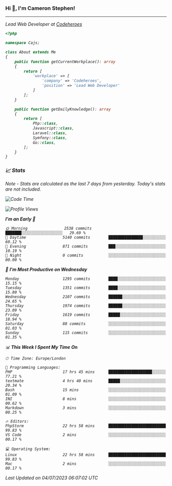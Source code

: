 ### Hi 👋, I'm Cameron Stephen!
<hr>
<p><em>Lead Web Developer at <a href="https://codeheroes.co.uk">Codeheroes</a></p>


```php
<?php

namespace Cajs;

class About extends Me
{
    public function getCurrentWorkplace(): array
    {
        return [
            'workplace' => [
                'company' => 'Codeheroes',
                'position' => 'Lead Web Developer'
            ]
        ];
    }

    public function getDailyKnowledge(): array
    {
        return [
            Php::class,
            Javascript::class,
            Laravel::class,
            Symfony::class,
            Go::class,
        ];
    }
}
```

### 📈 Stats
<p><em>Note - Stats are calculated as the last 7 days from yesterday. Today's stats are not included.</em></p>


<!--START_SECTION:waka-->
![Code Time](http://img.shields.io/badge/Code%20Time-3%2C439%20hrs%2014%20mins-blue)

![Profile Views](http://img.shields.io/badge/Profile%20Views-0-blue)

**I'm an Early 🐤** 

```text
🌞 Morning                2538 commits        ███████░░░░░░░░░░░░░░░░░░   29.69 % 
🌆 Daytime                5140 commits        ███████████████░░░░░░░░░░   60.12 % 
🌃 Evening                871 commits         ███░░░░░░░░░░░░░░░░░░░░░░   10.19 % 
🌙 Night                  0 commits           ░░░░░░░░░░░░░░░░░░░░░░░░░   00.00 % 
```
📅 **I'm Most Productive on Wednesday** 

```text
Monday                   1295 commits        ████░░░░░░░░░░░░░░░░░░░░░   15.15 % 
Tuesday                  1351 commits        ████░░░░░░░░░░░░░░░░░░░░░   15.80 % 
Wednesday                2107 commits        ██████░░░░░░░░░░░░░░░░░░░   24.65 % 
Thursday                 1974 commits        ██████░░░░░░░░░░░░░░░░░░░   23.09 % 
Friday                   1619 commits        █████░░░░░░░░░░░░░░░░░░░░   18.94 % 
Saturday                 88 commits          ░░░░░░░░░░░░░░░░░░░░░░░░░   01.03 % 
Sunday                   115 commits         ░░░░░░░░░░░░░░░░░░░░░░░░░   01.35 % 
```


📊 **This Week I Spent My Time On** 

```text
🕑︎ Time Zone: Europe/London

💬 Programming Languages: 
PHP                      17 hrs 45 mins      ███████████████████░░░░░░   77.21 % 
textmate                 4 hrs 40 mins       █████░░░░░░░░░░░░░░░░░░░░   20.34 % 
Bash                     15 mins             ░░░░░░░░░░░░░░░░░░░░░░░░░   01.09 % 
INI                      8 mins              ░░░░░░░░░░░░░░░░░░░░░░░░░   00.62 % 
Markdown                 3 mins              ░░░░░░░░░░░░░░░░░░░░░░░░░   00.25 % 

🔥 Editors: 
PhpStorm                 22 hrs 58 mins      █████████████████████████   99.83 % 
VS Code                  2 mins              ░░░░░░░░░░░░░░░░░░░░░░░░░   00.17 % 

💻 Operating System: 
Linux                    22 hrs 58 mins      █████████████████████████   99.83 % 
Mac                      2 mins              ░░░░░░░░░░░░░░░░░░░░░░░░░   00.17 % 
```


 Last Updated on 04/07/2023 06:07:02 UTC
<!--END_SECTION:waka-->
